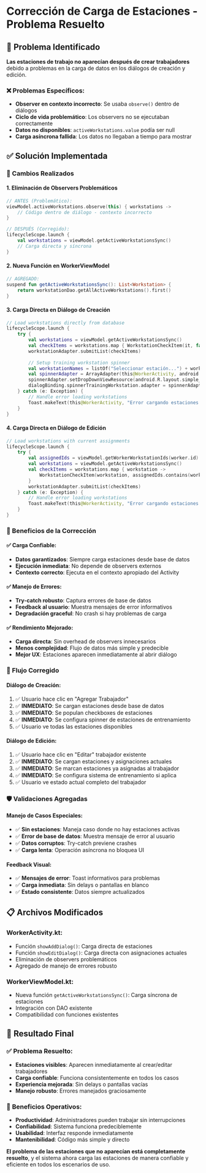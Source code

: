 # Corrección de Carga de Estaciones - Problema Resuelto

## 🐛 Problema Identificado

**Las estaciones de trabajo no aparecían después de crear trabajadores** debido a problemas en la carga de datos en los diálogos de creación y edición.

### ❌ Problemas Específicos:
- **Observer en contexto incorrecto**: Se usaba `observe()` dentro de diálogos
- **Ciclo de vida problemático**: Los observers no se ejecutaban correctamente
- **Datos no disponibles**: `activeWorkstations.value` podía ser null
- **Carga asíncrona fallida**: Los datos no llegaban a tiempo para mostrar

## ✅ Solución Implementada

### 🔧 Cambios Realizados

#### **1. Eliminación de Observers Problemáticos**
```kotlin
// ANTES (Problemático):
viewModel.activeWorkstations.observe(this) { workstations ->
    // Código dentro de diálogo - contexto incorrecto
}

// DESPUÉS (Corregido):
lifecycleScope.launch {
    val workstations = viewModel.getActiveWorkstationsSync()
    // Carga directa y síncrona
}
```

#### **2. Nueva Función en WorkerViewModel**
```kotlin
// AGREGADO:
suspend fun getActiveWorkstationsSync(): List<Workstation> {
    return workstationDao.getAllActiveWorkstations().first()
}
```

#### **3. Carga Directa en Diálogo de Creación**
```kotlin
// Load workstations directly from database
lifecycleScope.launch {
    try {
        val workstations = viewModel.getActiveWorkstationsSync()
        val checkItems = workstations.map { WorkstationCheckItem(it, false) }
        workstationAdapter.submitList(checkItems)
        
        // Setup training workstation spinner
        val workstationNames = listOf("Seleccionar estación...") + workstations.map { it.name }
        val spinnerAdapter = ArrayAdapter(this@WorkerActivity, android.R.layout.simple_spinner_item, workstationNames)
        spinnerAdapter.setDropDownViewResource(android.R.layout.simple_spinner_dropdown_item)
        dialogBinding.spinnerTrainingWorkstation.adapter = spinnerAdapter
    } catch (e: Exception) {
        // Handle error loading workstations
        Toast.makeText(this@WorkerActivity, "Error cargando estaciones: ${e.message}", Toast.LENGTH_SHORT).show()
    }
}
```

#### **4. Carga Directa en Diálogo de Edición**
```kotlin
// Load workstations with current assignments
lifecycleScope.launch {
    try {
        val assignedIds = viewModel.getWorkerWorkstationIds(worker.id)
        val workstations = viewModel.getActiveWorkstationsSync()
        val checkItems = workstations.map { workstation ->
            WorkstationCheckItem(workstation, assignedIds.contains(workstation.id))
        }
        workstationAdapter.submitList(checkItems)
    } catch (e: Exception) {
        // Handle error loading workstations
        Toast.makeText(this@WorkerActivity, "Error cargando estaciones: ${e.message}", Toast.LENGTH_SHORT).show()
    }
}
```

### 🎯 Beneficios de la Corrección

#### ✅ **Carga Confiable:**
- **Datos garantizados**: Siempre carga estaciones desde base de datos
- **Ejecución inmediata**: No depende de observers externos
- **Contexto correcto**: Ejecuta en el contexto apropiado del Activity

#### ✅ **Manejo de Errores:**
- **Try-catch robusto**: Captura errores de base de datos
- **Feedback al usuario**: Muestra mensajes de error informativos
- **Degradación graceful**: No crash si hay problemas de carga

#### ✅ **Rendimiento Mejorado:**
- **Carga directa**: Sin overhead de observers innecesarios
- **Menos complejidad**: Flujo de datos más simple y predecible
- **Mejor UX**: Estaciones aparecen inmediatamente al abrir diálogo

### 🔄 Flujo Corregido

#### **Diálogo de Creación:**
1. ✅ Usuario hace clic en "Agregar Trabajador"
2. ✅ **INMEDIATO**: Se cargan estaciones desde base de datos
3. ✅ **INMEDIATO**: Se populan checkboxes de estaciones
4. ✅ **INMEDIATO**: Se configura spinner de estaciones de entrenamiento
5. ✅ Usuario ve todas las estaciones disponibles

#### **Diálogo de Edición:**
1. ✅ Usuario hace clic en "Editar" trabajador existente
2. ✅ **INMEDIATO**: Se cargan estaciones y asignaciones actuales
3. ✅ **INMEDIATO**: Se marcan estaciones ya asignadas al trabajador
4. ✅ **INMEDIATO**: Se configura sistema de entrenamiento si aplica
5. ✅ Usuario ve estado actual completo del trabajador

### 🛡️ Validaciones Agregadas

#### **Manejo de Casos Especiales:**
- ✅ **Sin estaciones**: Maneja caso donde no hay estaciones activas
- ✅ **Error de base de datos**: Muestra mensaje de error al usuario
- ✅ **Datos corruptos**: Try-catch previene crashes
- ✅ **Carga lenta**: Operación asíncrona no bloquea UI

#### **Feedback Visual:**
- ✅ **Mensajes de error**: Toast informativos para problemas
- ✅ **Carga inmediata**: Sin delays o pantallas en blanco
- ✅ **Estado consistente**: Datos siempre actualizados

## 📋 Archivos Modificados

### **WorkerActivity.kt:**
- Función `showAddDialog()`: Carga directa de estaciones
- Función `showEditDialog()`: Carga directa con asignaciones actuales
- Eliminación de observers problemáticos
- Agregado de manejo de errores robusto

### **WorkerViewModel.kt:**
- Nueva función `getActiveWorkstationsSync()`: Carga síncrona de estaciones
- Integración con DAO existente
- Compatibilidad con funciones existentes

## 🚀 Resultado Final

### ✅ **Problema Resuelto:**
- **Estaciones visibles**: Aparecen inmediatamente al crear/editar trabajadores
- **Carga confiable**: Funciona consistentemente en todos los casos
- **Experiencia mejorada**: Sin delays o pantallas vacías
- **Manejo robusto**: Errores manejados graciosamente

### 🎯 **Beneficios Operativos:**
- **Productividad**: Administradores pueden trabajar sin interrupciones
- **Confiabilidad**: Sistema funciona predeciblemente
- **Usabilidad**: Interfaz responde inmediatamente
- **Mantenibilidad**: Código más simple y directo

**El problema de las estaciones que no aparecían está completamente resuelto**, y el sistema ahora carga las estaciones de manera confiable y eficiente en todos los escenarios de uso.